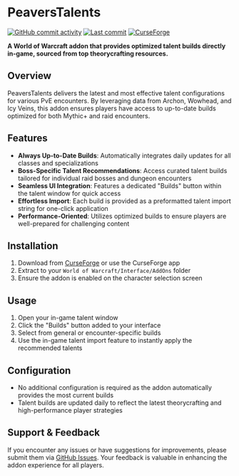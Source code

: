 # PeaversTalents

[![GitHub commit activity](https://img.shields.io/github/commit-activity/m/peavers/PeaversTalents)](https://github.com/peavers/PeaversTalents/commits/master) [![Last commit](https://img.shields.io/github/last-commit/peavers/PeaversTalents)](https://github.com/peavers/PeaversTalents/master) [![CurseForge](https://img.shields.io/curseforge/dt/1184820?label=CurseForge&color=F16436)](https://www.curseforge.com/wow/addons/peaverstalents)

**A World of Warcraft addon that provides optimized talent builds directly in-game, sourced from top theorycrafting resources.**

## Overview

PeaversTalents delivers the latest and most effective talent configurations for various PvE encounters. By leveraging data from Archon, Wowhead, and Icy Veins, this addon ensures players have access to up-to-date builds optimized for both Mythic+ and raid encounters.

## Features

- **Always Up-to-Date Builds**: Automatically integrates daily updates for all classes and specializations
- **Boss-Specific Talent Recommendations**: Access curated talent builds tailored for individual raid bosses and dungeon encounters
- **Seamless UI Integration**: Features a dedicated "Builds" button within the talent window for quick access
- **Effortless Import**: Each build is provided as a preformatted talent import string for one-click application
- **Performance-Oriented**: Utilizes optimized builds to ensure players are well-prepared for challenging content

## Installation

1. Download from [CurseForge](https://www.curseforge.com/wow/addons/peaverstalents) or use the CurseForge app
2. Extract to your `World of Warcraft/Interface/AddOns` folder
3. Ensure the addon is enabled on the character selection screen

## Usage

1. Open your in-game talent window
2. Click the "Builds" button added to your interface
3. Select from general or encounter-specific builds
4. Use the in-game talent import feature to instantly apply the recommended talents

## Configuration

- No additional configuration is required as the addon automatically provides the most current builds
- Talent builds are updated daily to reflect the latest theorycrafting and high-performance player strategies

## Support & Feedback

If you encounter any issues or have suggestions for improvements, please submit them via [GitHub Issues](https://github.com/peavers/PeaversTalents/issues). Your feedback is valuable in enhancing the addon experience for all players.
